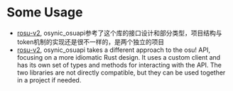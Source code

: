 # Some Usage

- [rosu-v2](https://crates.io/crates/rosu-v2), osynic_osuapi参考了这个库的接口设计和部分类型，项目结构与token机制的实现还是很不一样的，是两个独立的项目
- [rosu-v2](https://crates.io/crates/rosu-v2), osynic_osuapi takes a different approach to the osu! API, focusing on a more idiomatic Rust design. It uses a custom client and has its own set of types and methods for interacting with the API. The two libraries are not directly compatible, but they can be used together in a project if needed.
